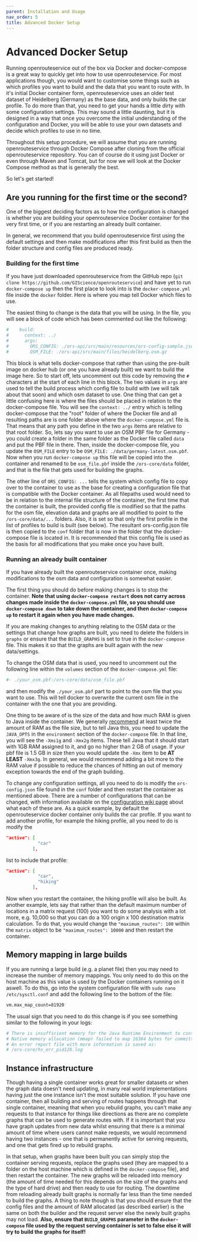 ```yaml
---
parent: Installation and Usage
nav_order: 5
title: Advanced Docker Setup
---
```


# Advanced Docker Setup 

Running openrouteservice out of the box via Docker and docker-compose is a great way to quickly get into how to use openrouteservice. For most applications though, you would want to customise some things such as which profiles you want to build and the data that you want to route with. In it's initial Docker container form, openrouteservice uses an older test dataset of Heidelberg (Germany) as the base data, and only builds the car profile. To do more than that, you need to get your hands a little dirty with some configuration settings. This may sound a little daunting, but it is designed in a way that once you overcome the initial understanding of the configuration and Docker, you will be able to use your own datasets and decide which profiles to use in no time. 

Throughout this setup procedure, we will assume that you are running openrouteservice through Docker Compose after cloning from the official openrouteservice repository. You can of course do it using just Docker or even through Maven and Tomcat, but for now we will look at the Docker Compose method as that is generally the best.

So let's get started!

## Are you running for the first time or the second?

One of the biggest deciding factors as to how the configuration is changed is whether you are building your openrouteservice Docker container for the very first time, or if you are restarting an already built container. 

In general, we recommend that you build openrouteservice first using the default settings and then make modifications after this first build as then the folder structure and config files are produced ready.

### Building for the first time

If you have just downloaded openrouteservice from the GitHub repo (`git clone https://github.com/GIScience/openrouteservice`) and have yet to run `docker-compose up` then the first place to look into is the `docker-compose.yml` file inside the `docker` folder. Here is where you map tell Docker which files to use.

The easiest thing to change is the data that you will be using. In the file, you will see a block of code which has been commented out like the following:
```yaml
#    build:
#      context: ../
#      args:
#        ORS_CONFIG: ./ors-api/src/main/resources/ors-config-sample.json
#        OSM_FILE: ./ors-api/src/main/files/heidelberg.osm.gz
```
This block is what tells docker-compose that rather than using the pre-built image on docker hub (or one you have already built) we want to build the image here. So to start off, lets uncomment out this code by removing the `#` characters at the start of each line in this block. The two values in `args` are used to tell the build process which config file to build with (we will talk about that soon) and which osm dataset to use. One thing that can get a little confusing here is where the files should be placed in relation to the docker-compose file. You will see the `context: ../` entry which is telling docker-compose that the "root" folder of where the Docker file and all resulting paths are is one folder above where the `docker-compose.yml` file is. That means that any path you define in the two `args` items are relative to that root folder. 
So, lets say you want to use an OSM PBF file for Germany - you could create a folder in the same folder as the Docker file called `data` and put the PBF file in there. Then, inside the docker-compose file, you update the `OSM_FILE` entry to be `OSM_FILE: ./data/germany-latest.osm.pbf`. Now when you run `docker-compose up` this file will be copied into the container and renamed to be `osm_file.pbf` inside the `/ors-core/data` folder, and that is the file that gets used for building the graphs.

The other line of `ORS_CONFIG: ...` tells the system which config file to copy over to the container to use as the base for creating a configuration file that is compatible with the Docker container. As all filepaths used would need to be in relation to the internal file structure of the container, the first time that the container is built, the provided config file is modified so that the paths for the osm file, elevation data and graphs are all modified to point to the `/ors-core/data/...` folders. Also, it is set so that only the first profile in the list of profiles to build is built (see below). The resultant ors-config.json file is then copied to the `conf` folder that is now in the folder that the docker-compose file is located in. It is recommended that this config file is used as the basis for all modifications that you make once you have built.

### Running an already built container

If you have already built the openrouteservice container once, making modifications to the osm data and configuration is somewhat easier.

The first thing you should do before making changes is to stop the container. **Note that using `docker-compose restart` does not carry across changes made inside the `docker-compose.yml` file, so you should use `docker-compose down` to take down the container, and then `docker-compose up` to restart it again when you have made changes.** 

If you are making changes to anything relating to the OSM data or the settings that change how graphs are built, you need to delete the folders in `graphs` or ensure that the `BUILD_GRAPHS` is set to true in the `docker-compose` file. This makes it so that the graphs are built again with the new data/settings.

To change the OSM data that is used, you need to uncomment out the following line within the `volumes` section of the `docker-compose.yml` file:
```yaml
#- ./your_osm.pbf:/ors-core/data/osm_file.pbf
```
and then modify the `./your_osm.pbf` part to point to the osm file that you want to use. This will tell docker to overwrite the current osm file in the container with the one that you are providing. 

One thing to be aware of is the size of the data and how much RAM is given to Java inside the container. We generally [recommend](System-Requirements) at least twice the amount of RAM as the file size, but to tell Java this, you need to update the `JAVA_OPTS` in the `environment` section of the `docker-compose` file. In that line, you will see the `-Xms1g` and `-Xmx2g` items. These tell Java that it should start with 1GB RAM assigned to it, and go no higher than 2 GB of usage. If your pbf file is 1.5 GB in size then you would update the `-Xmx` item to be **AT LEAST** `-Xmx3g`. In general, we would recommend adding a bit more to the RAM value if possible to reduce the chances of hitting an out of memory exception towards the end of the graph building.

To change any configuration settings, all you need to do is modify the `ors-config.json` file found in the `conf` folder and then restart the container as mentioned above. There are a number of configurations that can be changed, with information available on the [configuration wiki page](Configuration) about what each of these are. As a quick example, by default the openrouteservice docker container only builds the car profile. If you want to add another profile, for example the hiking profile, all you need to do is modify the
```json
"active": [
            "car"
          ],
```
list to include that profile:
```json
"active": [
            "car",
            "hiking"
          ],
```
Now when you restart the container, the hiking profile will also be built. As another example, lets say that rather than the default maximum number of locations in a matrix request (100) you want to do some analysis with a lot more, e.g. 10,000 so that you can do a 100 origin x 100 destination matrix calculation. To do that, you would change the `"maximum_routes": 100` within the `matrix` object to be `"maximum_routes": 10000` and then restart the container. 

## Memory mapping in large builds
If you are running a large build (e.g. a planet file) then you may need to increase the number of memory mappings. You only need to do this on the host machine as this value is used by the Docker containers running on it aswell. To do this, go into the system configuration file with `sudo nano /etc/sysctl.conf` and add the following line to the bottom of the file:

```sh
vm.max_map_count=81920
```

The usual sign that you need to do this change is if you see something similar to the following in your logs:

```sh
# There is insufficient memory for the Java Runtime Environment to continue.
# Native memory allocation (mmap) failed to map 16384 bytes for committing reserved memory.
# An error report file with more information is saved as:
# /ors-core/hs_err_pid128.log
```

## Instance infrastructure
Though having a single container works great for smaller datasets or when the graph data doesn't need updating, in many real world implementations having just the one instance isn't the most suitable solution. If you have one container, then all building and serving of routes happens through that single container, meaning that when you rebuild graphs, you can't make any requests to that instance for things like directions as there are no complete graphs that can be used to generate routes with. If it is important that you have graph updates from new data whilst ensuring that there is a minimal amount of time where users cannot make requests, we would recommend having two instances - one that is permanently active for serving requests, and one that gets fired up to rebuild graphs. 

In that setup, when graphs have been built you can simply stop the container serving requests, replace the graphs used (they are mapped to a folder on the host machine which is defined in the `docker-compose` file), and then restart the container. The new graphs will be reloaded into memory (the amount of time needed for this depends on the size of the graphs and the type of hard drive) and then ready to use for routing. The downtime from reloading already built graphs is normally far less than the time needed to build the graphs. A thing to note though is that you should ensure that the config files and the amount of RAM allocated (as described earlier) is the same on both the builder and the request server else the newly built graphs may not load. **Also, ensure that `BUILD_GRAPHS` parameter in the `docker-compose` file used by the request serving container is set to false else it will try to build the graphs for itself!**
